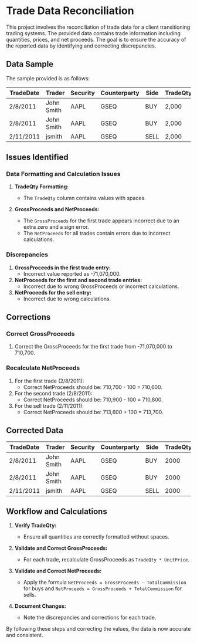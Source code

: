 # Trade Data Reconciliation

This project involves the reconciliation of trade data for a client transitioning trading systems. The provided data contains trade information including quantities, prices, and net proceeds. The goal is to ensure the accuracy of the reported data by identifying and correcting discrepancies.

## Data Sample

The sample provided is as follows:

| TradeDate | Trader     | Security | Counterparty | Side | TradeQty | TradeCcy | UnitPrice | GrossProceeds | TotalCommission | NetProceeds |
|-----------|------------|----------|--------------|------|----------|----------|-----------|---------------|-----------------|-------------|
| 2/8/2011  | John Smith | AAPL     | GSEQ         | BUY  | 2,000    | USD      | 355.35    | -71,070,000   | -100            | -710,800    |
| 2/8/2011  | John Smith | AAPL     | GSEQ         | BUY  | 2,000    | USD      | 355.45    | -710,900      | -100            | -711,000    |
| 2/11/2011 | jsmith     | AAPL     | GSEQ         | SELL | 2,000    | USD      | 356.80    | 713,600       | 100             | 713,500     |

## Issues Identified

### Data Formatting and Calculation Issues
1. **TradeQty Formatting:**
   - The `TradeQty` column contains values with spaces.

2. **GrossProceeds and NetProceeds:**
   - The `GrossProceeds` for the first trade appears incorrect due to an extra zero and a sign error.
   - The `NetProceeds` for all trades contain errors due to incorrect calculations.

### Discrepancies
1. **GrossProceeds in the first trade entry:**
   - Incorrect value reported as -71,070,000.
2. **NetProceeds for the first and second trade entries:**
   - Incorrect due to wrong GrossProceeds or incorrect calculations.
3. **NetProceeds for the sell entry:**
   - Incorrect due to wrong calculations.

## Corrections

### Correct GrossProceeds
1. Correct the GrossProceeds for the first trade from -71,070,000 to 710,700.

### Recalculate NetProceeds
1. For the first trade (2/8/2011):
   - Correct NetProceeds should be: 710,700 - 100 = 710,600.
2. For the second trade (2/8/2011):
   - Correct NetProceeds should be: 710,900 - 100 = 710,800.
3. For the sell trade (2/11/2011):
   - Correct NetProceeds should be: 713,600 + 100 = 713,700.

## Corrected Data

| TradeDate | Trader     | Security | Counterparty | Side | TradeQty | TradeCcy | UnitPrice | GrossProceeds | TotalCommission | NetProceeds |
|-----------|------------|----------|--------------|------|----------|----------|-----------|---------------|-----------------|-------------|
| 2/8/2011  | John Smith | AAPL     | GSEQ         | BUY  | 2000     | USD      | 355.35    | 710,700       | -100            | 710,600     |
| 2/8/2011  | John Smith | AAPL     | GSEQ         | BUY  | 2000     | USD      | 355.45    | 710,900       | -100            | 710,800     |
| 2/11/2011 | jsmith     | AAPL     | GSEQ         | SELL | 2000     | USD      | 356.80    | 713,600       | 100             | 713,700     |

## Workflow and Calculations

1. **Verify TradeQty:**
   - Ensure all quantities are correctly formatted without spaces.

2. **Validate and Correct GrossProceeds:**
   - For each trade, recalculate GrossProceeds as `TradeQty * UnitPrice`.

3. **Validate and Correct NetProceeds:**
   - Apply the formula `NetProceeds = GrossProceeds - TotalCommission` for buys and `NetProceeds = GrossProceeds + TotalCommission` for sells.

4. **Document Changes:**
   - Note the discrepancies and corrections for each trade.

By following these steps and correcting the values, the data is now accurate and consistent.

